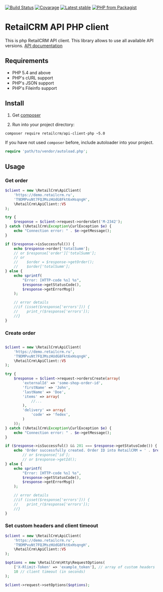 [![Build Status](https://github.com/retailcrm/api-client-php/workflows/ci/badge.svg)](https://github.com/retailcrm/api-client-php/actions)
[![Covarage](https://img.shields.io/codecov/c/gh/retailcrm/api-client-php/master.svg?logo=codecov&logoColor=white)](https://codecov.io/gh/retailcrm/api-client-php)
[![Latest stable](https://img.shields.io/packagist/v/retailcrm/api-client-php.svg)](https://packagist.org/packages/retailcrm/api-client-php)
[![PHP from Packagist](https://img.shields.io/packagist/php-v/retailcrm/api-client-php.svg?logo=php&logoColor=white)](https://packagist.org/packages/retailcrm/api-client-php)


# RetailCRM API PHP client

This is php RetailCRM API client. This library allows to use all available API versions. [API documentation](http://retailcrm.github.io/api-client-php)

## Requirements

* PHP 5.4 and above
* PHP's cURL support
* PHP's JSON support
* PHP's Fileinfo support

## Install

1) Get [composer](https://getcomposer.org/download/)

2) Run into your project directory:
```bash
composer require retailcrm/api-client-php ~5.0
```

If you have not used `composer` before, include autoloader into your project.
```php
require 'path/to/vendor/autoload.php';
```

## Usage

### Get order
```php
$client = new \RetailCrm\ApiClient(
    'https://demo.retailcrm.ru',
    'T9DMPvuNt7FQJMszHUdG8Fkt6xHsqngH',
    \RetailCrm\ApiClient::V5
);

try {
    $response = $client->request->ordersGet('M-2342');
} catch (\RetailCrm\Exception\CurlException $e) {
    echo "Connection error: " . $e->getMessage();
}

if ($response->isSuccessful()) {
    echo $response->order['totalSumm'];
    // or $response['order']['totalSumm'];
    // or
    //    $order = $response->getOrder();
    //    $order['totalSumm'];
} else {
    echo sprintf(
        "Error: [HTTP-code %s] %s",
        $response->getStatusCode(),
        $response->getErrorMsg()
    );

    // error details
    //if (isset($response['errors'])) {
    //    print_r($response['errors']);
    //}
}
```

### Create order
```php

$client = new \RetailCrm\ApiClient(
    'https://demo.retailcrm.ru',
    'T9DMPvuNt7FQJMszHUdG8Fkt6xHsqngH',
    \RetailCrm\ApiClient::V5
);

try {
    $response = $client->request->ordersCreate(array(
        'externalId' => 'some-shop-order-id',
        'firstName' => 'John',
        'lastName' => 'Doe',
        'items' => array(
            //...
        ),
        'delivery' => array(
            'code' => 'fedex',
        )
    ));
} catch (\RetailCrm\Exception\CurlException $e) {
    echo "Connection error: " . $e->getMessage();
}

if ($response->isSuccessful() && 201 === $response->getStatusCode()) {
    echo 'Order successfully created. Order ID into RetailCRM = ' . $response->id;
        // or $response['id'];
        // or $response->getId();
} else {
    echo sprintf(
        "Error: [HTTP-code %s] %s",
        $response->getStatusCode(),
        $response->getErrorMsg()
    );

    // error details
    //if (isset($response['errors'])) {
    //    print_r($response['errors']);
    //}
}
```

### Set custom headers and client timeout
```php
$client = new \RetailCrm\ApiClient(
    'https://demo.retailcrm.ru',
    'T9DMPvuNt7FQJMszHUdG8Fkt6xHsqngH',
    \RetailCrm\ApiClient::V5
);

$options = new \RetailCrm\Http\RequestOptions(
    ['X-Rlimit-Token' => 'example_token'], // array of custom headers
    10 // client timeout (in seconds)
);

$client->request->setOptions($options);
```
